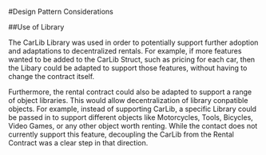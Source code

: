 #Design Pattern Considerations

##Use of Library

The CarLib Library was used in order to potentially support further adoption and adaptations to decentralized rentals.
For example, if more features wanted to be added to the CarLib Struct, such as pricing for each car, then the Libary could be adapted to support those features, without having to change the contract itself. 

Furthermore, the rental contract could also be adapted to support a range of object libraries. This would allow decentralization of library conpatible objects. For example, instead of supporting CarLib, a specific Library could be passed in to support different objects like Motorcycles, Tools, Bicycles, Video Games, or any other object worth renting. While the contact does not currently support this feature, decoupling the CarLib from the Rental Contract was a clear step in that direction.
